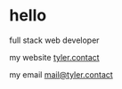 # hello

full stack web developer

my website [tyler.contact](https://tyler.contact)

my email [mail@tyler.contact](mailto:mail@tyler.contact)

